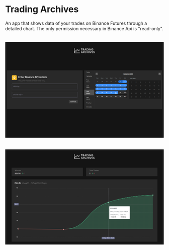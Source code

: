# Trading Archives

An app that shows data of your trades on Binance Futures through a detailed chart. The only permission necessary in Binance Api is "read-only". <br> <br> <br>
![alt text](https://github.com/PedroMdrs/trading-archives/blob/main/public/tradingarchives2.png?raw=true)
<br> <br> <br>
![alt text](https://github.com/PedroMdrs/trading-archives/blob/main/public/tradingarchives.png?raw=true)
